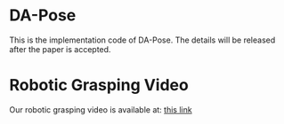 # DA-Pose
This is the implementation code of DA-Pose. The details will be released after the paper is accepted.

# Robotic Grasping Video
Our robotic grasping video is available at: [this link
](https://www.bilibili.com/video/BV1kjGkeLEty/?share_source=copy_web&vd_source=1517c4a6aa0136a6510f7464a0119cef)
